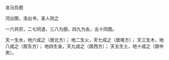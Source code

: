 龙马负图

河出图，洛出书，圣人则之

一六共宗，二七同道，三八为朋，四九为友，五十同图。  

天一生水，地六成之（居北方）；
地二生火，天七成之（居南方）；
天三生木，地八成之（居东方）；
地四生金，天九成之（居西方）；
天五生土，地十成之（居中央）。


